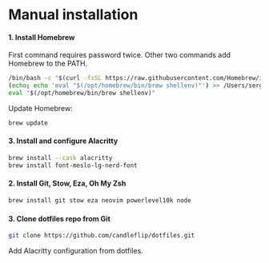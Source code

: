 # Manual installation

#### 1. Install Homebrew

First command requires password twice.
Other two commands add Homebrew to the PATH.
```bash
/bin/bash -c "$(curl -fsSL https://raw.githubusercontent.com/Homebrew/install/HEAD/install.sh)"
(echo; echo 'eval "$(/opt/homebrew/bin/brew shellenv)"') >> /Users/sergei.svechnikov/.zprofile
eval "$(/opt/homebrew/bin/brew shellenv)"
```

Update Homebrew:
```bash
brew update
```

#### 3. Install and configure Alacritty

```bash
brew install --cask alacritty
brew install font-meslo-lg-nerd-font
```

#### 2. Install Git, Stow, Eza, Oh My Zsh

```bash
brew install git stow eza neovim powerlevel10k node
```

#### 3. Clone dotfiles repo from Git

```bash
git clone https://github.com/candleflip/dotfiles.git
```


Add Alacritty configuration from dotfiles.

<!-- #### 2. Install and configure iTerm2 (will be deprecated in favor of Alacritty) -->
<!---->
<!-- ```bash -->
<!-- brew install --cask iterm2 -->
<!-- ``` -->
<!---->
<!-- Download catpuccin theme: -->


